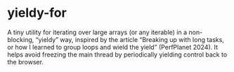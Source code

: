 # yieldy-for
A tiny utility for iterating over large arrays (or any iterable) in a non-blocking, “yieldy” way, inspired by the article “Breaking up with long tasks, or how I learned to group loops and wield the yield” (PerfPlanet 2024). It helps avoid freezing the main thread by periodically yielding control back to the browser.
